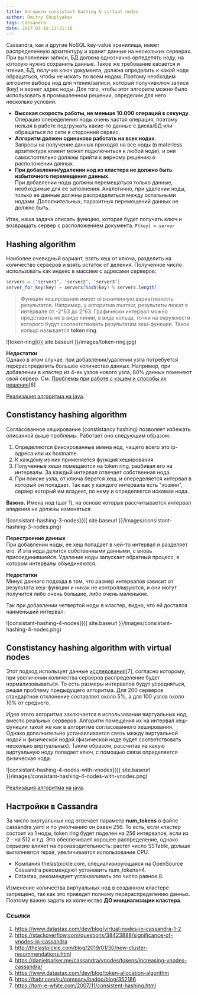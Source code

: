 ```yaml
---
title: Алгоритм consistant hashing & virtual nodes
author: Dmitry Shuplyakov
tags: Cassandra
date: 2017-03-18 22:21:10
---
```


Cassandra, как и другие NoSQL key-value хранилища, имеет распределенную архитектуру и хранит данные на нескольких серверах. При выполнении записи, БД должна однозначно орпеделять ноду, на которую нужно сохранить данные. Такое же требование касается и чтения, БД, получив ключ документа, должна определить к какой ноде обращаться, чтобы не искать по всем нодам. Поэтому необходим алгоритм выбора нод для чтения/записи, который получивключ записи (key) и вернет адрес ноды. Для того, чтобы этот алгоритм можно было использовать в промышленном решении, определим для него несколько условий:
- **Высокая скорость работы, не меньше 10.000 операций в секунду**.  
Операция опеределения ноды очень частая операция, поэтому нельзя в работе подгружать какие-то данные с диска/БД или обращаться по сети в сторонний сервис.
- **Алгоритм должен одинаково работать на всех нодах**.  
Запросы на получение данных приходят на все ноды (в materless архитектуре клиент может подключиться к любой ноде), и они самостоятельно должны прийти к верному решению о расположении данных. 
- **При добавлении/удалении нод из кластера не должно быть избыточного перемещения данных**.  
При добавлении ноды должны перемещаться только данные, необходимые для ее заполнения. Аналогично, при удалении ноды, только ее данные должны распределиться между остальными нодами. Дополнительных, паразитных перемещений данных не должно быть.

Итак, наша задача описать функцию, которая будет получать ключ и возвращать сервер с расположением документа. 
```F(key) = server```

<!-- more -->

## Hashing algorithm
Наиболее очевидный вариант, взять хеш от ключа, разделить на количество серверов и взять остаток от деления. Полученное число использовать как индекс в массиве с адресами серверов:

```java
servers = [‘server1’, ‘server2’, ‘server3’]
server_for_key(key) = servers[hash(key) % servers.length]
```

> Функции хеширования имеет ограниченную вариативность результатов. Например, у алгоритма murmur, результаты лежат в интервале от -2^63 до 2^63. Графически интервал можно представить не в виде линии, в виде кольца, точки на окружности которого будут соответствовать результатам хеш-функции. Такое кольцо называется **token ring**.

![token-ring]({{ site.baseurl }}/images/token-ring.jpg)  

**Недостатки**  
Однако в этом случае, при добавлении/удалении узла потребуется перераспределить большое количество данных. Например, при добавлении в кластер из 4-ех узлов нового узла, 80% данных поменяют свой сервер. См. [Проблемы при работе с кэшем и способы их решения](https://habr.com/ru/company/badoo/blog/352186)[6]

[Реализация алгоритма на java](https://programmer.help/blogs/consistency-hash-algorithm-principle-and-java-implementation.html).


## Сonstistancy hashing algorithm
Согласованное хеширование (constistancy hashing) позволяет избежать описанной выше проблемы. Работает оно следующим образом:
1. Определяются фиксированные имена нод, чащего всего это ip-адреса или их hostname.
2. К каждому из них применяется функция хеширования.
3. Полученные хеши помещаются на token ring, разбивая его на интервалы. За каждый интервал отвечает собственная нода. 
4. При поиске узла, от ключа берется хеш, и опеределяется интервал в который он попадает. Так как у каждого интервала есть "хозяин", сервер который им владеет, по нему и определяется искомая нода.

**Важно.** Имена нод (шаг 1), на основе которых рассчитывается интервал владения не должны изменяться.

![consistant-hashing-3-nodes]({{ site.baseurl }}/images/consistant-hashing-3-nodes.png)  

**Перестроение данных**  
При добавлении ноды, ее хеш попадает в чей-то интервал и разделяет его. И эта нода делится собственными данными, с вновь присоединившейся. 
Удаление ноды запускает обратный процесс, в котором интервалы объединяются.

**Недостатки**  
Минус данного подхода в том, что размер интервалов зависит от результата хеш-функции и никак не контроллируются, и они могут получится либо очень большие, либо очень маленькие.

Так при добавлении четвертой ноды в кластер, видно, что ей достался наименьший интервал:

![consistant-hashing-4-nodes]({{ site.baseurl }}/images/consistant-hashing-4-nodes.png)  


## Сonstistancy hashing algorithm with virtual nodes
Этот подход использует данные [исследования](https://tom-e-white.com/2007/11/consistent-hashing.html)[7], согласно которому, при увеличении количества серверов распределение будет нормализовываться. То есть размеры интервалов будут усредняться, решая проблему предыдущего алгоритма.
Для 200 серверов стандартное отклонение составляет около 5%, а для 100 узлов около 10% от среднего.

Идея этого алгоритма заключается в использовании виртуальных нод, вместо реальных серверов. Алгоритм помещения их на интервал хеш-функции такой же как в алгоритме согласованного хеширования. Однако дополнительно устанавливается связь между виртуальной нодой и физической нодой (физической ноде будет соответствовать несколько виртуальных). Таким образом, рассчитав на какую виртуальную ноду попадает ключ, с помощью связи определяется физическая нода.

![consistant-hashing-4-nodes-with-vnodes]({{ site.baseurl }}/images/consistant-hashing-4-nodes-with-vnodes.png)  

[Реализация алгоритма на java](https://programmer.help/blogs/consistency-hash-algorithm-principle-and-java-implementation.html).

## Настройки в Cassandra

За число виртуальных нод отвечает параметр **num_tokens** в файле cassandra.yaml и по умолчанию он равен 256. То есть, если кластер состоит из 1 ноды, token ring будет поделен на 256 интервалов, если из 2 - на 512 и т.д. Это обеспечивает хорошее распределение, однако серьезно влияет на производительность:
растет число SSTable, дольше выполняется repair, увеличивается использование CPU. 
- Компания thelastpickle.com, специализирующаяся на OpenSource Cassandra рекомендуют установить num_tokens=4. 
- Datastax, рекомендует устанавливать это число равное 8. 

Изменение количества виртуальных нод в созданном кластере запрещено, так как это приведет полному перераспределению данных. Поэтому важно задать их количество **ДО инициализации кластера**.

### Ссылки
1. https://www.datastax.com/dev/blog/virtual-nodes-in-cassandra-1-2
2. https://stackoverflow.com/questions/38423888/significance-of-vnodes-in-cassandra
3. http://thelastpickle.com/blog/2019/01/30/new-cluster-recommendations.html
4. https://danielparker.me/cassandra/vnodes/tokens/increasing-vnodes-cassandra/
5. https://www.datastax.com/dev/blog/token-allocation-algorithm
6. https://habr.com/ru/company/badoo/blog/352186
7. https://tom-e-white.com/2007/11/consistent-hashing.html
